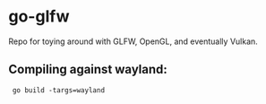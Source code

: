 # go-glfw
Repo for toying around with GLFW, OpenGL, and eventually Vulkan.

## Compiling against wayland:
` go build -targs=wayland`

